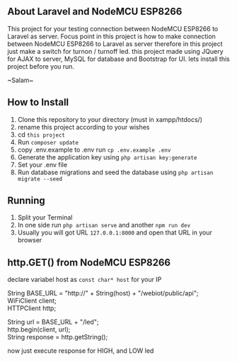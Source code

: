 ## About Laravel and NodeMCU ESP8266

This project for your testing connection between NodeMCU ESP8266 to Laravel as server. Focus point in this project is how to make connection between NodeMCU ESP8266 to Laravel as server therefore in this project just make a switch for turnon / turnoff led. this project made using JQuery for AJAX to server, MySQL for database and Bootstrap for UI. lets install this project before you run.

~Salam~

## How to Install

1. Clone this repository to your directory (must in xampp/htdocs/)
2. rename this project according to your wishes
3. cd `this project`
4. Run `composer update`
5. copy .env.example to .env run `cp .env.example .env`
6. Generate the application key using `php artisan key:generate`
7. Set your .env file
8. Run database migrations and seed the database using `php artisan migrate --seed`

## Running

1. Split your Terminal
2. In one side run `php artisan serve` and another `npm run dev`
3. Usually you will got URL `127.0.0.1:8000` and open that URL in your browser

## http.GET() from NodeMCU ESP8266

declare variabel host as `const char* host` for your IP <br>

String BASE_URL = "http://" + String(host) + "/webiot/public/api"; <br>
WiFiClient client; <br>
HTTPClient http; <br>

String url = BASE_URL + "/led"; <br>
http.begin(client, url); <br>
String response = http.getString();<br>

now just execute response for HIGH, and LOW led
